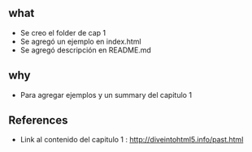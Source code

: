 ## what

- Se creo el folder de cap 1
- Se agregó un ejemplo en index.html
- Se agregó descripción en README.md

## why

- Para agregar ejemplos y un summary del capitulo 1

## References

- Link al contenido del capitulo 1 : http://diveintohtml5.info/past.html
